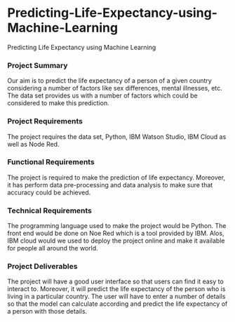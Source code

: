 # Predicting-Life-Expectancy-using-Machine-Learning
Predicting Life Expectancy using Machine Learning


### Project Summary
Our aim is to predict the life expectancy of a person of a given country considering a number of factors like sex differences, mental illnesses, etc. The data set provides us with a number of factors which could be considered to make this prediction.
 
### Project Requirements 
The project requires the data set, Python, IBM Watson Studio, IBM Cloud as well as Node Red.
 
### Functional Requirements
The project is required to make the prediction of life expectancy. Moreover, it has perform data pre-processing and data analysis to make sure that accuracy could be achieved. 
 
### Technical Requirements
The programming language used to make the project would be Python. The front end would be done on Noe Red which is a tool provided by IBM. Alos, IBM cloud would we used to deploy the project online and make it available for people all around the world.
 

### Project Deliverables
The project will have a good user interface so that users can find it easy to interact to. Moreover, it will predict the life expectancy of the person who is living in a particular country. The user will have to enter a number of details so that the model can calculate according and predict the life expectancy of a person with those details. 
